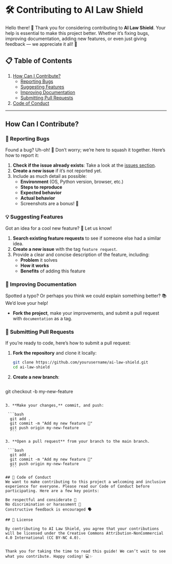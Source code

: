 # 🛠️ Contributing to AI Law Shield

Hello there! 🎉 Thank you for considering contributing to **AI Law Shield**. Your help is essential to make this project better. Whether it’s fixing bugs, improving documentation, adding new features, or even just giving feedback — we appreciate it all! 🙌

## 📋 Table of Contents

1. [How Can I Contribute?](#how-can-i-contribute)
    - [Reporting Bugs](#reporting-bugs)
    - [Suggesting Features](#suggesting-features)
    - [Improving Documentation](#improving-documentation)
    - [Submitting Pull Requests](#submitting-pull-requests)
2. [Code of Conduct](#code-of-conduct)

---

## How Can I Contribute?

### 🐛 Reporting Bugs

Found a bug? Uh-oh! 🐞 Don’t worry; we’re here to squash it together. Here’s how to report it:

1. **Check if the issue already exists**: Take a look at the [issues section](https://github.com/yourusername/ai-law-shield/issues).
2. **Create a new issue** if it’s not reported yet.
3. Include as much detail as possible:
    - **Environment** (OS, Python version, browser, etc.)
    - **Steps to reproduce**
    - **Expected behavior**
    - **Actual behavior**
    - Screenshots are a bonus! 📸

### 💡 Suggesting Features

Got an idea for a cool new feature? 🌟 Let us know!

1. **Search existing feature requests** to see if someone else had a similar idea.
2. **Create a new issue** with the tag `feature request`.
3. Provide a clear and concise description of the feature, including:
    - **Problem** it solves
    - **How it works**
    - **Benefits** of adding this feature

### 📝 Improving Documentation

Spotted a typo? Or perhaps you think we could explain something better? 📚 We’d love your help!

- **Fork the project**, make your improvements, and submit a pull request with `documentation` as a tag.

### 🔄 Submitting Pull Requests

If you’re ready to code, here’s how to submit a pull request:

1. **Fork the repository** and clone it locally:

   ```bash
   git clone https://github.com/yourusername/ai-law-shield.git
   cd ai-law-shield 	
    ```
2. **Create a new branch**:

   ```bash
  git checkout -b my-new-feature
  ```

3. **Make your changes,** commit, and push:

   ```bash
    git add .
    git commit -m "Add my new feature 🚀"
    git push origin my-new-feature	
    ```

3. **Open a pull request** from your branch to the main branch.

   ```bash
    git add .
    git commit -m "Add my new feature 🚀"
    git push origin my-new-feature	
    ```

## 🤝 Code of Conduct
We want to make contributing to this project a welcoming and inclusive experience for everyone. Please read our Code of Conduct before participating. Here are a few key points:

Be respectful and considerate 🫶
No discrimination or harassment 🚫
Constructive feedback is encouraged 🗣️

## 📄 License

By contributing to AI Law Shield, you agree that your contributions will be licensed under the Creative Commons Attribution-NonCommercial 4.0 International (CC BY-NC 4.0).


Thank you for taking the time to read this guide! We can’t wait to see what you contribute. Happy coding! 💻✨